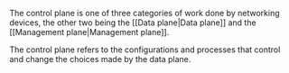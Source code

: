The control plane is one of three categories of work done by networking devices, the other two being the [[Data plane|Data plane]] and the [[Management plane|Management plane]].

The control plane refers to the configurations and processes that control and change the choices made by the data plane.